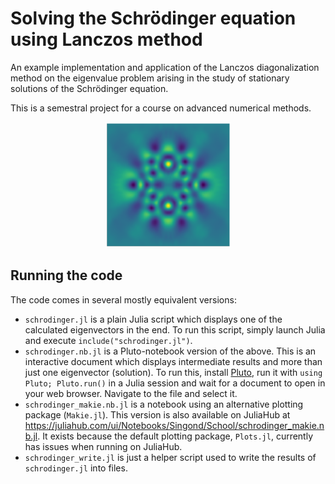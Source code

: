 Solving the Schrödinger equation using Lanczos method
=====================================================
An example implementation and application of the Lanczos diagonalization
method on the eigenvalue problem arising in the study of stationary
solutions of the Schrödinger equation.

This is a semestral project for a course on advanced numerical methods.

<div align="center">
  <img src="img/example.png" width="201" height="201"/>
</div>

Running the code
----------------
The code comes in several mostly equivalent versions:
* `schrodinger.jl` is a plain Julia script which displays one of the
  calculated eigenvectors in the end.
  To run this script, simply launch Julia and execute
  `include("schrodinger.jl")`.
* `schrodinger.nb.jl` is a Pluto-notebook version of the above.
  This is an interactive document which displays intermediate results
  and more than just one eigenvector (solution).
  To run this, install [Pluto](https://plutojl.org/), run it with
  `using Pluto; Pluto.run()` in a Julia session and wait for a document
  to open in your web browser. Navigate to the file and select it.
* `schrodinger_makie.nb.jl` is a notebook using an alternative plotting
  package (`Makie.jl`).
  This version is also available on JuliaHub at
  <https://juliahub.com/ui/Notebooks/Singond/School/schrodinger_makie.nb.jl>.
  It exists because the default plotting package, `Plots.jl`,
  currently has issues when running on JuliaHub.
* `schrodinger_write.jl` is just a helper script used to write the results
  of `schrodinger.jl` into files.
